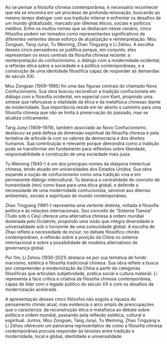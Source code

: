 

Ao se pensar a filosofia chinesa contemporânea, é necessário reconhecer que ela se encontra em um processo de profunda renovação, buscando ao mesmo tempo dialogar com sua tradição milenar e enfrentar os desafios de um mundo globalizado, marcado por dilemas éticos, sociais e políticos inéditos. Entre os muitos nomes que se destacam nesse cenário, cinco filósofos podem ser tomados como representantes significativos de diferentes vertentes desse esforço de atualização e reinterpretação: Mou Zongsan, Tang Junyi, Tu Weiming, Zhao Tingyang e Li Zehou. A escolha desses cinco pensadores se justifica porque, em conjunto, eles representam os eixos centrais da filosofia chinesa recente: a reinterpretação do confucionismo, o diálogo com a modernidade ocidental, a reflexão ética sobre a sociedade e a política contemporâneas, e a construção de uma identidade filosófica capaz de responder às demandas do século XXI.

Mou Zongsan (1909–1995) foi uma das figuras centrais do chamado Novo Confucionismo. Sua obra buscou reconstruir a tradição confucionista em diálogo com a filosofia ocidental, em especial com Kant, propondo uma síntese que reforçasse a vitalidade da ética e da metafísica chinesas diante da modernidade. Sua importância reside em ter aberto o caminho para uma filosofia chinesa que não se limita à preservação do passado, mas se atualiza criticamente.

Tang Junyi (1909–1978), também associado ao Novo Confucionismo, destacou-se pela defesa da dimensão espiritual da filosofia chinesa e pela tentativa de articulá-la com os valores da democracia e dos direitos humanos. Sua contribuição é relevante porque demonstra como a tradição pode se transformar em fundamento para reflexões sobre liberdade, responsabilidade e construção de uma sociedade mais justa.

Tu Weiming (1940–) é um dos principais nomes da diáspora intelectual chinesa, tendo atuado em universidades dos Estados Unidos. Sua obra expande a noção de confucionismo como uma tradição viva e em permanente diálogo intercultural. Tu destaca a centralidade do conceito de humanidade (ren) como base para uma ética global, e defende a necessidade de uma modernidade confucionista, sensível aos dilemas ambientais, sociais e espirituais do mundo contemporâneo.

Zhao Tingyang (1961–) representa uma vertente distinta, voltada à filosofia política e às relações internacionais. Seu conceito de “Sistema Tianxia” (Tudo sob o Céu) oferece uma alternativa chinesa à ordem mundial dominada pelo Ocidente, propondo uma visão que integra diversidade e universalidade sob o horizonte de uma comunidade global. A escolha de Zhao reflete a necessidade de incluir, no debate filosófico chinês contemporâneo, a reflexão sobre a posição da China no sistema internacional e sobre a possibilidade de modelos alternativos de governança global.

Por fim, Li Zehou (1930–2021) destaca-se por sua tentativa de fundir marxismo, estética e filosofia tradicional chinesa. Sua obra reflete a busca por compreender a modernização da China a partir de categorias filosóficas que articulam subjetividade, prática social e cultura material. Li representa a face crítica e criativa da filosofia chinesa contemporânea, capaz de lidar com o legado político do século XX e com os desafios da modernização acelerada.

A apresentação desses cinco filósofos não esgota a riqueza do pensamento chinês atual, mas evidencia o arco amplo de preocupações que o caracteriza: da reconstrução ética e metafísica ao debate sobre política e ordem mundial, passando pela reflexão estética, cultural e espiritual. Juntos, Mou Zongsan, Tang Junyi, Tu Weiming, Zhao Tingyang e Li Zehou oferecem um panorama representativo de como a filosofia chinesa contemporânea procura responder às tensões entre tradição e modernidade, local e global, identidade e universalidade.